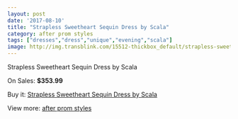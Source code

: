 ```yaml
---
layout: post
date: '2017-08-10'
title: "Strapless Sweetheart Sequin Dress by Scala"
category: after prom styles
tags: ["dresses","dress","unique","evening","scala"]
image: http://img.transblink.com/15512-thickbox_default/strapless-sweetheart-sequin-dress-by-scala.jpg
---
```

Strapless Sweetheart Sequin Dress by Scala

On Sales: **$353.99**
<a href="https://www.transblink.com/en/after-prom-styles/4937-strapless-sweetheart-sequin-dress-by-scala.html"><amp-img layout="responsive" width="600" height="600" src="//img.transblink.com/15512-thickbox_default/strapless-sweetheart-sequin-dress-by-scala.jpg" alt="Strapless Sweetheart Sequin Dress by Scala 0" /></a>
<a href="https://www.transblink.com/en/after-prom-styles/4937-strapless-sweetheart-sequin-dress-by-scala.html"><amp-img layout="responsive" width="600" height="600" src="//img.transblink.com/15515-thickbox_default/strapless-sweetheart-sequin-dress-by-scala.jpg" alt="Strapless Sweetheart Sequin Dress by Scala 1" /></a>
<a href="https://www.transblink.com/en/after-prom-styles/4937-strapless-sweetheart-sequin-dress-by-scala.html"><amp-img layout="responsive" width="600" height="600" src="//img.transblink.com/15514-thickbox_default/strapless-sweetheart-sequin-dress-by-scala.jpg" alt="Strapless Sweetheart Sequin Dress by Scala 2" /></a>
<a href="https://www.transblink.com/en/after-prom-styles/4937-strapless-sweetheart-sequin-dress-by-scala.html"><amp-img layout="responsive" width="600" height="600" src="//img.transblink.com/15513-thickbox_default/strapless-sweetheart-sequin-dress-by-scala.jpg" alt="Strapless Sweetheart Sequin Dress by Scala 3" /></a>

Buy it: [Strapless Sweetheart Sequin Dress by Scala](https://www.transblink.com/en/after-prom-styles/4937-strapless-sweetheart-sequin-dress-by-scala.html "Strapless Sweetheart Sequin Dress by Scala")

View more: [after prom styles](https://www.transblink.com/en/55-after-prom-styles "after prom styles")